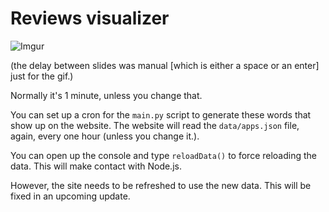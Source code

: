 # Reviews visualizer

![Imgur](https://i.imgur.com/OoU7LaB.gif)

(the delay between slides was manual [which is either a space or an enter] just for the gif.)

Normally it's 1 minute, unless you change that.

You can set up a cron for the `main.py` script to generate these words that show up on the website. The website will read the `data/apps.json` file, again, every one hour (unless you change it.).

You can open up the console and type `reloadData()` to force reloading the data. This will make contact with Node.js.

However, the site needs to be refreshed to use the new data. This will be fixed in an upcoming update.